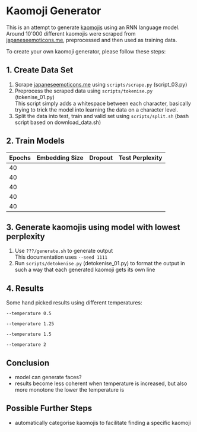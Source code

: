 # Kaomoji Generator
This is an attempt to generate [kaomojis](https://en.wikipedia.org/wiki/Emoticon#Japanese_style_(kaomoji)) using an RNN language model. Around 10'000 different kaomojis were scraped from [japaneseemoticons.me](http://japaneseemoticons.me/all-japanese-emoticons/), preprocessed and then used as training data.

To create your own kaomoji generator, please follow these steps:

## 1. Create Data Set
1. Scrape [japaneseemoticons.me](http://japaneseemoticons.me/all-japanese-emoticons/) using `scripts/scrape.py` (script_03.py)
2. Preprocess the scraped data using `scripts/tokenise.py` (tokenise_01.py) \
This script simply adds a whitespace between each character, basically trying to trick the model into learning the data on a character level.
3. Split the data into test, train and valid set using `scripts/split.sh` (bash script based on download_data.sh)

## 2. Train Models
| Epochs | Embedding Size | Dropout | Test Perplexity |
|--------|---------------|---------|-----------------|
| 40     |               |         |                 |
| 40     |               |         |                 |
| 40     |               |         |                 |
| 40     |               |         |                 |
| 40     |               |         |                 |

## 3. Generate kaomojis using model with lowest perplexity
1. Use `???/generate.sh` to generate output \
This documentation uses `--seed 1111`
2. Run `scripts/detokenise.py` (detokenise_01.py) to format the output in such a way that each generated kaomoji gets its own line

## 4. Results
Some hand picked results using different temperatures:

`--temperature 0.5`

`--temperature 1.25`

`--temperature 1.5`

`--temperature 2`

## Conclusion
- model can generate faces?
- results become less coherent when temperature is increased, but also more monotone the lower the temperature is

## Possible Further Steps
- automatically categorise kaomojis to facilitate finding a specific kaomoji
